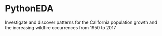 # PythonEDA
Investigate and discover patterns for the California population growth and the increasing wildfire occurrences from 1950 to 2017
